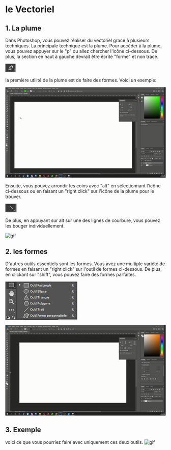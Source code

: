 # le Vectoriel

## 1. La plume
Dans Photoshop, vous pouvez réaliser du vectoriel grace à plusieurs techniques. La principale technique est la plume. Pour accéder à la plume, vous pouvez appuyer sur le "p" ou allez chercher l'icône ci-dessous. De plus, la section en haut à gauche devrait être écrite "forme" et non tracé.

![image](p.PNG) 

la première utilité de la plume est de faire des formes. Voici un exemple:

![gif](2021-11-17-22-01-43.gif)





Ensuite, vous pouvez arrondir les coins avec "alt" en sélectionnant l'icône ci-dessous ou en faisant un "right click" sur l'icône de la plume pour le trouver.

![image](arrondi.PNG) 

De plus, en appuyant sur alt sur une des lignes de courbure, vous pouvez les bouger individuellement.

![gif](2021-11-17-22-12-22.gif)

## 2. les formes
D'autres outils essentiels sont les formes. Vous avez une multiple variété de formes en faisant un "right click" sur l'outil de formes ci-dessous.
De plus, en clickant sur "shift", vous pouvez faire des formes parfaites.

![image](formes.PNG)

![gif](2021-11-17-21-41-58.gif)
## 3. Exemple

voici ce que vous pourriez faire avec uniquement ces deux outils.
![gif](2021-11-17-21-55-39.gif)


